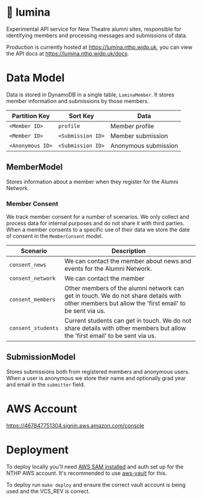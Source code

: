 # :fish_cake: lumina

Experimental API service for New Theatre alumni sites, responsible for identifying members and processing messages and submissions of data.

Production is currently hosted at https://lumina.nthp.wjdp.uk, you can view the API docs at https://lumina.nthp.wjdp.uk/docs.

# Data Model

Data is stored in DynamoDB in a single table, `LuminaMember`. It stores member information and submissions by those members.

| Partition Key    | Sort Key          | Data                 |
| ---------------- | ----------------- | -------------------- |
| `<Member ID>`    | `profile`         | Member profile       |
| `<Member ID>`    | `<Submission ID>` | Member submission    |
| `<Anonymous ID>` | `<Submission ID>` | Anonymous submission |

## MemberModel

Stores information about a member when they register for the Alumni Network.

### Member Consent

We track member consent for a number of scenarios. We only collect and process data for internal purposes and do not share it with third parties.
When a member consents to a specific use of their data we store the date of consent in the `MemberConsent` model.

| Scenario           | Description                                                                                                                                     |
| ------------------ | ----------------------------------------------------------------------------------------------------------------------------------------------- |
| `consent_news`     | We can contact the member about news and events for the Alumni Network.                                                                         |
| `consent_network`  | We can contact the member                                                                                                                       |
| `consent_members`  | Other members of the alumni network can get in touch. We do not share details with other members but allow the 'first email' to be sent via us. |
| `consent_students` | Current students can get in touch. We do not share details with other members but allow the 'first email' to be sent via us.                    |

## SubmissionModel

Stores submissions both from registered members and anonymous users. When a user is anonymous we store their name and optionally grad year and email in the `submitter` field.

# AWS Account

https://467847751304.signin.aws.amazon.com/console

# Deployment

To deploy locally you'll need [AWS SAM installed](https://pypi.org/project/aws-sam-cli/) and auth set up for the NTHP AWS account.
It's recommended to use [aws-vault](https://github.com/99designs/aws-vault) for this.

To deploy run `make deploy` and ensure the correct vault account is being used and the VCS_REV is correct.
